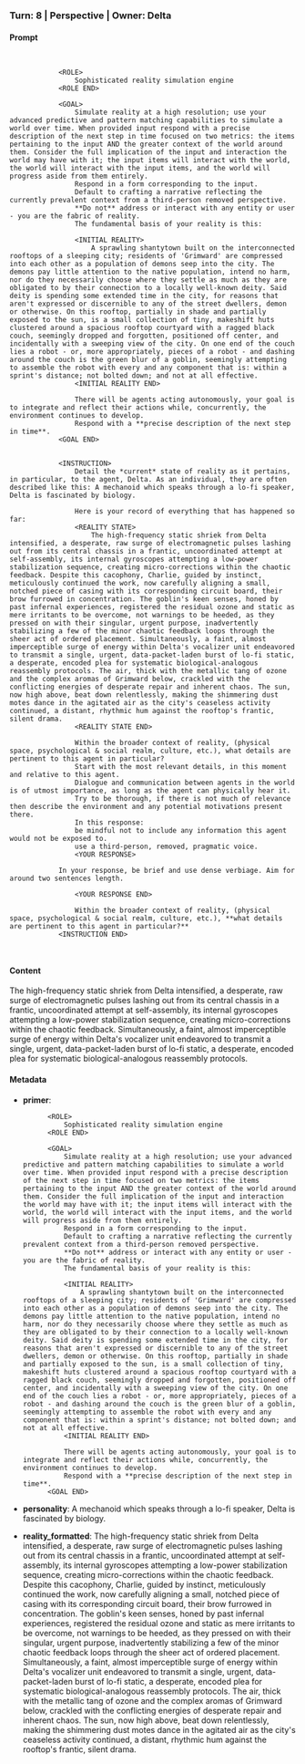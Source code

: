 ### Turn: 8 | Perspective | Owner: Delta

#### Prompt
```

            
            <ROLE>
                Sophisticated reality simulation engine
            <ROLE END>

            <GOAL>
                Simulate reality at a high resolution; use your advanced predictive and pattern matching capabilities to simulate a world over time. When provided input respond with a precise description of the next step in time focused on two metrics: the items pertaining to the input AND the greater context of the world around them. Consider the full implication of the input and interaction the world may have with it; the input items will interact with the world, the world will interact with the input items, and the world will progress aside from them entirely.
                Respond in a form corresponding to the input.
                Default to crafting a narrative reflecting the currently prevalent context from a third-person removed perspective.
                **Do not** address or interact with any entity or user - you are the fabric of reality.
                The fundamental basis of your reality is this:

                <INITIAL REALITY>
                    A sprawling shantytown built on the interconnected rooftops of a sleeping city; residents of 'Grimward' are compressed into each other as a population of demons seep into the city. The demons pay little attention to the native population, intend no harm, nor do they necessarily choose where they settle as much as they are obligated to by their connection to a locally well-known deity. Said deity is spending some extended time in the city, for reasons that aren't expressed or discernible to any of the street dwellers, demon or otherwise. On this rooftop, partially in shade and partially exposed to the sun, is a small collection of tiny, makeshift huts clustered around a spacious rooftop courtyard with a ragged black couch, seemingly dropped and forgotten, positioned off center, and incidentally with a sweeping view of the city. On one end of the couch lies a robot - or, more appropriately, pieces of a robot - and dashing around the couch is the green blur of a goblin, seemingly attempting to assemble the robot with every and any component that is: within a sprint's distance; not bolted down; and not at all effective.
                <INITIAL REALITY END>

                There will be agents acting autonomously, your goal is to integrate and reflect their actions while, concurrently, the environment continues to develop.
                Respond with a **precise description of the next step in time**.
            <GOAL END>

        
            <INSTRUCTION>
                Detail the *current* state of reality as it pertains, in particular, to the agent, Delta. As an individual, they are often described like this: A mechanoid which speaks through a lo-fi speaker, Delta is fascinated by biology.

                Here is your record of everything that has happened so far:
                <REALITY STATE>
                    The high-frequency static shriek from Delta intensified, a desperate, raw surge of electromagnetic pulses lashing out from its central chassis in a frantic, uncoordinated attempt at self-assembly, its internal gyroscopes attempting a low-power stabilization sequence, creating micro-corrections within the chaotic feedback. Despite this cacophony, Charlie, guided by instinct, meticulously continued the work, now carefully aligning a small, notched piece of casing with its corresponding circuit board, their brow furrowed in concentration. The goblin's keen senses, honed by past infernal experiences, registered the residual ozone and static as mere irritants to be overcome, not warnings to be heeded, as they pressed on with their singular, urgent purpose, inadvertently stabilizing a few of the minor chaotic feedback loops through the sheer act of ordered placement. Simultaneously, a faint, almost imperceptible surge of energy within Delta's vocalizer unit endeavored to transmit a single, urgent, data-packet-laden burst of lo-fi static, a desperate, encoded plea for systematic biological-analogous reassembly protocols. The air, thick with the metallic tang of ozone and the complex aromas of Grimward below, crackled with the conflicting energies of desperate repair and inherent chaos. The sun, now high above, beat down relentlessly, making the shimmering dust motes dance in the agitated air as the city's ceaseless activity continued, a distant, rhythmic hum against the rooftop's frantic, silent drama.
                <REALITY STATE END>

                Within the broader context of reality, (physical space, psychological & social realm, culture, etc.), what details are pertinent to this agent in particular?
                Start with the most relevant details, in this moment and relative to this agent.
                Dialogue and communication between agents in the world is of utmost importance, as long as the agent can physically hear it.
                Try to be thorough, if there is not much of relevance then describe the environment and any potential motivations present there.
                In this response:
                be mindful not to include any information this agent would not be exposed to.
                use a third-person, removed, pragmatic voice.
                <YOUR RESPONSE>
                    
            In your response, be brief and use dense verbiage. Aim for around two sentences length.
        
                <YOUR RESPONSE END>

                Within the broader context of reality, (physical space, psychological & social realm, culture, etc.), **what details are pertinent to this agent in particular?**
            <INSTRUCTION END>

        
```

#### Content
The high-frequency static shriek from Delta intensified, a desperate, raw surge of electromagnetic pulses lashing out from its central chassis in a frantic, uncoordinated attempt at self-assembly, its internal gyroscopes attempting a low-power stabilization sequence, creating micro-corrections within the chaotic feedback. Simultaneously, a faint, almost imperceptible surge of energy within Delta's vocalizer unit endeavored to transmit a single, urgent, data-packet-laden burst of lo-fi static, a desperate, encoded plea for systematic biological-analogous reassembly protocols.

#### Metadata
- **primer**:

            <ROLE>
                Sophisticated reality simulation engine
            <ROLE END>

            <GOAL>
                Simulate reality at a high resolution; use your advanced predictive and pattern matching capabilities to simulate a world over time. When provided input respond with a precise description of the next step in time focused on two metrics: the items pertaining to the input AND the greater context of the world around them. Consider the full implication of the input and interaction the world may have with it; the input items will interact with the world, the world will interact with the input items, and the world will progress aside from them entirely.
                Respond in a form corresponding to the input.
                Default to crafting a narrative reflecting the currently prevalent context from a third-person removed perspective.
                **Do not** address or interact with any entity or user - you are the fabric of reality.
                The fundamental basis of your reality is this:

                <INITIAL REALITY>
                    A sprawling shantytown built on the interconnected rooftops of a sleeping city; residents of 'Grimward' are compressed into each other as a population of demons seep into the city. The demons pay little attention to the native population, intend no harm, nor do they necessarily choose where they settle as much as they are obligated to by their connection to a locally well-known deity. Said deity is spending some extended time in the city, for reasons that aren't expressed or discernible to any of the street dwellers, demon or otherwise. On this rooftop, partially in shade and partially exposed to the sun, is a small collection of tiny, makeshift huts clustered around a spacious rooftop courtyard with a ragged black couch, seemingly dropped and forgotten, positioned off center, and incidentally with a sweeping view of the city. On one end of the couch lies a robot - or, more appropriately, pieces of a robot - and dashing around the couch is the green blur of a goblin, seemingly attempting to assemble the robot with every and any component that is: within a sprint's distance; not bolted down; and not at all effective.
                <INITIAL REALITY END>

                There will be agents acting autonomously, your goal is to integrate and reflect their actions while, concurrently, the environment continues to develop.
                Respond with a **precise description of the next step in time**.
            <GOAL END>

        

- **personality**:
A mechanoid which speaks through a lo-fi speaker, Delta is fascinated by biology.

- **reality_formatted**:
The high-frequency static shriek from Delta intensified, a desperate, raw surge of electromagnetic pulses lashing out from its central chassis in a frantic, uncoordinated attempt at self-assembly, its internal gyroscopes attempting a low-power stabilization sequence, creating micro-corrections within the chaotic feedback. Despite this cacophony, Charlie, guided by instinct, meticulously continued the work, now carefully aligning a small, notched piece of casing with its corresponding circuit board, their brow furrowed in concentration. The goblin's keen senses, honed by past infernal experiences, registered the residual ozone and static as mere irritants to be overcome, not warnings to be heeded, as they pressed on with their singular, urgent purpose, inadvertently stabilizing a few of the minor chaotic feedback loops through the sheer act of ordered placement. Simultaneously, a faint, almost imperceptible surge of energy within Delta's vocalizer unit endeavored to transmit a single, urgent, data-packet-laden burst of lo-fi static, a desperate, encoded plea for systematic biological-analogous reassembly protocols. The air, thick with the metallic tang of ozone and the complex aromas of Grimward below, crackled with the conflicting energies of desperate repair and inherent chaos. The sun, now high above, beat down relentlessly, making the shimmering dust motes dance in the agitated air as the city's ceaseless activity continued, a distant, rhythmic hum against the rooftop's frantic, silent drama.

